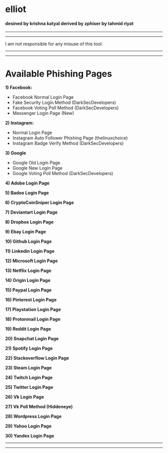 # **elliot**
#### desined by krishna katyal derived by zphiser by tahmid riyat
***
***
I am not responsible for any misuse of this tool.
***
***
# Available Phishing Pages
**1) Facebook:**
- Facebook Normal Login Page
- Fake Security Login Method (DarkSecDevelopers)
- Facebook Voting Poll Method (DarkSecDevelopers)
- Messenger Login Page (New)

**2) Instagram:**
- Normal Login Page
- Instagram Auto Follower Phishing Page (thelinuxchoice)
- Instagram Badge Verify Method (DarkSecDevelopers)

**3) Google**
- Google Old Login Page
- Google New Login Page
- Google Voting Poll Method (DarkSecDevelopers)

**4) Adobe Login Page**

**5) Badoo Login Page**

**6) CryptoCoinSniper Login Page**

**7) Deviantart Login Page**

**8) Dropbox Login Page**

**9) Ebay Login Page**

**10) Github Login Page**

**11) Linkedin Login Page**

**12) Microsoft Login Page**

**13) Netflix Login Page**

**14) Origin Login Page**

**15) Paypal Login Page**

**16) Pinterest Login Page**

**17) Playstation  Login Page**

**18) Protonmail Login Page**

**19) Reddit Login Page**

**20) Snapchat Login Page**

**21) Spotify Login Page**

**22) Stackoverflow Login Page**

**23) Steam Login Page**

**24) Twitch Login Page**

**25) Twitter Login Page**

**26) Vk Login Page**

**27) Vk Poll Method (Hiddeneye)**

**28) Wordpress  Login Page**

**29) Yahoo Login Page**

**30) Yandex Login Page**
***
***
